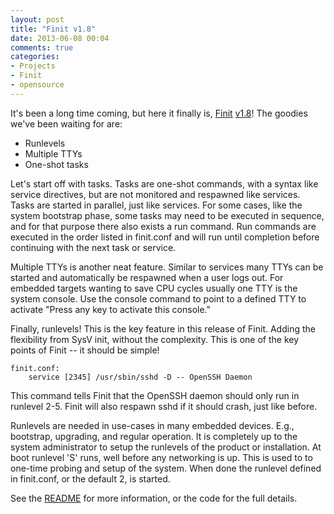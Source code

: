 ```yaml
---
layout: post
title: "Finit v1.8"
date: 2013-06-08 00:04
comments: true
categories:
- Projects
- Finit 
- opensource
---
```


It's been a long time coming, but here it finally is, [Finit][1]
[v1.8][2]!  The goodies we've been waiting for are:

* Runlevels
* Multiple TTYs
* One-shot tasks

Let's start off with tasks.  Tasks are one-shot commands, with a
syntax like service directives, but are not monitored and respawned
like services.  Tasks are started in parallel, just like services.
For some cases, like the system bootstrap phase, some tasks may need
to be executed in sequence, and for that purpose there also exists a
run command.  Run commands are executed in the order listed in
finit.conf and will run until completion before continuing with the
next task or service.

Multiple TTYs is another neat feature.  Similar to services many TTYs
can be started and automatically be respawned when a user logs out.
For embedded targets wanting to save CPU cycles usually one TTY is the
system console.  Use the console command to point to a defined TTY to
activate "Press any key to activate this console."

Finally, runlevels!  This is the key feature in this release of Finit.
Adding the flexibility from SysV init, without the complexity.  This
is one of the key points of Finit -- it should be simple!

    finit.conf:
        service [2345] /usr/sbin/sshd -D -- OpenSSH Daemon

This command tells Finit that the OpenSSH daemon should only run in
runlevel 2-5.  Finit will also respawn sshd if it should crash, just
like before.

Runlevels are needed in use-cases in many embedded devices.  E.g.,
bootstrap, upgrading, and regular operation.  It is completely up to
the system administrator to setup the runlevels of the product or
installation.  At boot runlevel 'S' runs, well before any networking
is up.  This is used to to one-time probing and setup of the
system. When done the runlevel defined in finit.conf, or the default
2, is started.

See the [README][3] for more information, or the code for the full
details.

[1]: /finit.html
[2]: ftp://troglobit.com/finit/finit-1.8.tar.xz
[3]: https://github.com/troglobit/finit/blob/master/README.md
